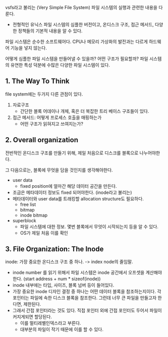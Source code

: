 vsfs라고 불리는 (Very Simple File System) 파일 시스템의 실행과 관련한 내용을 다룬다. 
- 전형적인 유닉스 파일 시스템의 심플한 버전이고, 온디스크 구조, 접근 메서드, 다양한 정책들의 기본적 내용을 알 수 있다. 

파일 시스템은 순수한 소프트웨어다. CPU나 메모리 가상화의 발전과는 다르게 하드웨어 기능을 넣지 않는다. 

어떻게 심플한 파일 시스템을 만들어낼 수 있을까? 어떤 구조가 필요할까? 
파일 시스템의 유연한 특성 덕분에 수많은 다양한 파일 시스템이 있다. 

## 1. The Way To Think
file system에는 두가지 다른 관점이 있다. 
1. 자료구조
   - 간단한 블록 어데이나 개체, 혹은 더 복잡한 트리 베이스 구조들이 있다. 
2. 접근 메서드: 어떻게 프로세스 호출을 매핑하는가 
   - 어떤 구조가 읽혀지고 쓰여지는가? 

## 2. Overall organization
전반적인 온디스크 구조를 만들기 위해, 제일 처음으로 디스크를 블록으로 나누어야한다. 

그 다음으로는, 블록에 무엇을 담을 것인지를 생각해야한다. 
- user data
  - fixed position에 얼마간 해당 데이터 공간을 만든다. 
- 조금은 메타데이터 정보도 fixed 되어야한다.  (inode라고 불리는)
- 메타데이터와 user data를 트래킹할 allocation structure도 필요하다. 
  - free list
  - bitmap 
  - inode bitmap
- superblock
  - 파일 시스템에 대한 정보. 몇번 블록에서 무엇이 시작되는지 등을 알 수 있다. 
  - OS가 제일 처음 이를 확인 

## 3. File Organization: The Inode
inode: 가장 중요한 온디스크 구조 중 하나. -> index node의 줄임말. 
- inode number 를 읽기 위해서 파일 시스템은 inode 공간에서 오프셋을 계산해야한다. (start address + num * sizeof(inode))
- inode 내부에는 타입, 사이즈, 블록 넘버 등이 들어있다. 
- 가장 중요한 inode 디자인 결정 중 하나는 어떤 데이터 블록을 참조하는지이다. 각 포인터는 파일에 속한 디스크 블록을 참조한다. 그런데 너무 큰 파일을 만들고자 한다면, 제한된다.
- 그래서 간접 포인터라는 것도 있다. 직접 포인터 외에 간접 포인터도 두어서 파일이 커지게되면 할당된다. 
  - 이를 멀티레벨인덱스라고 부른다. 
  - 대부분의 파일이 작기 때문에 이를 할 수 있다. 